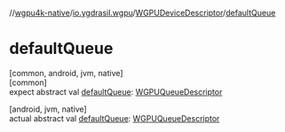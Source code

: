 //[wgpu4k-native](../../../index.md)/[io.ygdrasil.wgpu](../index.md)/[WGPUDeviceDescriptor](index.md)/[defaultQueue](default-queue.md)

# defaultQueue

[common, android, jvm, native]\
[common]\
expect abstract val [defaultQueue](default-queue.md): [WGPUQueueDescriptor](../-w-g-p-u-queue-descriptor/index.md)

[android, jvm, native]\
actual abstract val [defaultQueue](default-queue.md): [WGPUQueueDescriptor](../-w-g-p-u-queue-descriptor/index.md)